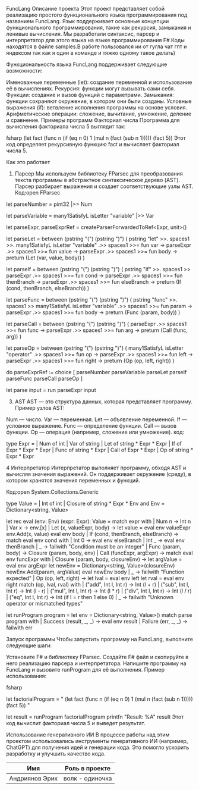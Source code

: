 FuncLang
Описание проекта
Этот проект представляет собой реализацию простого функционального языка программирования под названием FuncLang. Язык поддерживает основные концепции функционального программирования, такие как рекурсия, замыкания и ленивые вычисления. Мы разработали синтаксис, парсер и интерпретатор для этого языка на языке программирования F#.Коды находятся в файле samples.В работе пользовался ии от гугла чат гпт и яндексом так как  я один в команде и тяжко одному такое делать)

Функциональность языка
FuncLang поддерживает следующие возможности:

Именованные переменные (let): создание переменной и использование её в вычислениях.
Рекурсия: функции могут вызывать сами себя.
Функции: создание и вызов функций с параметрами.
Замыкания: функции сохраняют окружение, в котором они были созданы.
Условные выражения (if): ветвление исполнения программы на основе условия.
Арифметические операции: сложение, вычитание, умножение, деление и сравнение.
Примеры программ
Факториал числа
Программа для вычисления факториала числа 5 выглядит так:

fsharp
(let fact
  (func n
    (if (eq n 0)
        1
        (mul n (fact (sub n 1)))))
  (fact 5))
Этот код определяет рекурсивную функцию fact и вычисляет факториал числа 5.

Как это работает
1. Парсер
Мы используем библиотеку FParsec для преобразования текста программы в абстрактное синтаксическое дерево (AST). Парсер разбирает выражения и создает соответствующие узлы AST.
Код:open FParsec

let parseNumber = pint32 |>> Num

let parseVariable = many1SatisfyL isLetter "variable" |>> Var

let parseExpr, parseExprRef = createParserForwardedToRef<Expr, unit>()

let parseLet =
    between (pstring "(") (pstring ")") (
        pstring "let" >>. spaces1 >>.
        many1SatisfyL isLetter "variable" .>> spaces1 >>= fun var ->
        parseExpr .>> spaces1 >>= fun value ->
        parseExpr .>> spaces1 >>= fun body ->
        preturn (Let (var, value, body))
    )

let parseIf =
    between (pstring "(") (pstring ")") (
        pstring "if" >>. spaces1 >>
        parseExpr .>> spaces1 >>= fun cond ->
        parseExpr .>> spaces1 >>= fun thenBranch ->
        parseExpr .>> spaces1 >>= fun elseBranch ->
        preturn (If (cond, thenBranch, elseBranch))
    )

let parseFunc =
    between (pstring "(") (pstring ")") (
        pstring "func" >>. spaces1 >>
        many1SatisfyL isLetter "variable" .>> spaces1 >>= fun param ->
        parseExpr .>> spaces1 >>= fun body ->
        preturn (Func (param, body))
    )

let parseCall =
    between (pstring "(") (pstring ")") (
        parseExpr .>> spaces1 >>= fun func ->
        parseExpr .>> spaces1 >>= fun arg ->
        preturn (Call (func, arg))
    )

let parseOp =
    between (pstring "(") (pstring ")") (
        many1SatisfyL isLetter "operator" .>> spaces1 >>= fun op ->
        parseExpr .>> spaces1 >>= fun left ->
        parseExpr .>> spaces1 >>= fun right ->
        preturn (Op (op, left, right))
    )

do parseExprRef := choice [
    parseNumber
    parseVariable
    parseLet
    parseIf
    parseFunc
    parseCall
    parseOp
]

let parse input = run parseExpr input


3. AST
AST — это структура данных, которая представляет программу. Пример узлов AST:


Num — число.
Var — переменная.
Let — объявление переменной.
If — условное выражение.
Func — определение функции.
Call — вызов функции.
Op — операция (например, сложение или умножение).
код:

type Expr =
    | Num of int
    | Var of string
    | Let of string * Expr * Expr
    | If of Expr * Expr * Expr
    | Func of string * Expr
    | Call of Expr * Expr
    | Op of string * Expr * Expr

4 Интерпретатор
Интерпретатор выполняет программу, обходя AST и вычисляя значения выражений. Он поддерживает окружение (среду), в котором хранятся значения переменных и функций.

Код:open System.Collections.Generic

type Value =
    | Int of int
    | Closure of string * Expr * Env
and Env = Dictionary<string, Value>

let rec eval (env: Env) (expr: Expr): Value =
    match expr with
    | Num n -> Int n
    | Var x -> env.[x]
    | Let (x, valueExpr, body) ->
        let value = eval env valueExpr
        env.Add(x, value)
        eval env body
    | If (cond, thenBranch, elseBranch) ->
        match eval env cond with
        | Int 0 -> eval env elseBranch
        | Int _ -> eval env thenBranch
        | _ -> failwith "Condition must be an integer"
    | Func (param, body) -> Closure (param, body, env)
    | Call (funcExpr, argExpr) ->
        match eval env funcExpr with
        | Closure (param, body, closureEnv) ->
            let argValue = eval env argExpr
            let newEnv = Dictionary<string, Value>(closureEnv)
            newEnv.Add(param, argValue)
            eval newEnv body
        | _ -> failwith "Function expected"
    | Op (op, left, right) ->
        let lval = eval env left
        let rval = eval env right
        match (op, lval, rval) with
        | ("add", Int l, Int r) -> Int (l + r)
        | ("sub", Int l, Int r) -> Int (l - r)
        | ("mul", Int l, Int r) -> Int (l * r)
        | ("div", Int l, Int r) -> Int (l / r)
        | ("eq", Int l, Int r) -> Int (if l = r then 1 else 0)
        | _ -> failwith "Unknown operator or mismatched types"

let runProgram program =
    let env = Dictionary<string, Value>()
    match parse program with
    | Success (result, _, _) -> eval env result
    | Failure (err, _, _) -> failwith err


Запуск программы
Чтобы запустить программу на FuncLang, выполните следующие шаги:

Установите F# и библиотеку FParsec.
Создайте F# файл и скопируйте в него реализацию парсера и интерпретатора.
Напишите программу на FuncLang и вызовите runProgram для её выполнения.
Пример использования:

fsharp

let factorialProgram = "
(let fact
  (func n
    (if (eq n 0)
        1
        (mul n (fact (sub n 1)))))
  (fact 5))
"

let result = runProgram factorialProgram
printfn "Result: %A" result
Этот код вычислит факториал числа 5 и выведет результат.

Использование генеративного ИИ
В процессе работы над этим проектом использовались инструменты генеративного ИИ (например, ChatGPT) для получения идей и генерации кода. Это помогло ускорить разработку и улучшить качество кода.

Имя | Роль в проекте
------------------|---------------------
Андриянов Эрик | волк - одиночка
